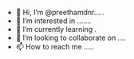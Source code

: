 - 👋 Hi, I’m @preethamdnr.....
- 👀 I’m interested in .......
- 🌱 I’m currently learning .
- 💞️ I’m looking to collaborate on ....
- 📫 How to reach me .....
<!---
preethamdnr/preethamdnr is a ✨ special ✨ repository because its `README.md` (this file) appears on your GitHub profile.
You can click the Preview link to take a look at your changes.
--->
